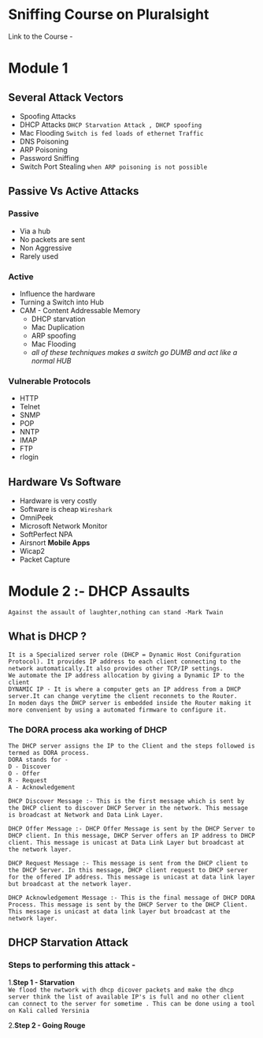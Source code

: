 # Sniffing Course on Pluralsight 
Link to the Course - 

# Module 1
## Several Attack Vectors

* Spoofing Attacks
* DHCP Attacks ```DHCP Starvation Attack , DHCP spoofing```
* Mac Flooding ```Switch is fed loads of ethernet Traffic```
* DNS Poisoning
* ARP Poisoning
* Password Sniffing
* Switch Port Stealing ``` when ARP poisoning is not possible ```


## Passive Vs Active Attacks

### Passive 
* Via a hub
* No packets are sent 
* Non Aggressive 
* Rarely used

### Active
* Influence the hardware
* Turning a Switch into Hub
* CAM - Content Addressable Memory
	* DHCP starvation
	* Mac Duplication
	* ARP spoofing
	* Mac Flooding 
	* *all of these techniques makes a switch go DUMB and act like  a normal HUB*

### Vulnerable Protocols

* HTTP 
* Telnet
* SNMP
* POP
* NNTP
* IMAP
* FTP
* rlogin

## Hardware Vs Software

* Hardware is very costly 
* Software is cheap ```Wireshark```
* OmniPeek
* Microsoft Network Monitor
* SoftPerfect NPA
* Airsnort
**Mobile Apps**
* Wicap2
* Packet Capture                                   


# Module 2 :- DHCP Assaults

```Against the assault of laughter,nothing can stand -Mark Twain ```

## What is DHCP ?

```
It is a Specialized server role (DHCP = Dynamic Host Conifguration Protocol). It provides IP address to each client connecting to the network automatically.It also provides other TCP/IP settings.
We automate the IP address allocation by giving a Dynamic IP to the client
DYNAMIC IP - It is where a computer gets an IP address from a DHCP server.It can change verytime the client reconnets to the Router.
In moden days the DHCP server is embedded inside the Router making it more convenient by using a automated firmware to configure it.
```
### The DORA process aka working of DHCP
```
The DHCP server assigns the IP to the Client and the steps followed is termed as DORA process.
DORA stands for -
D - Discover 
O - Offer
R - Request
A - Acknowledgement

DHCP Discover Message :- This is the first message which is sent by the DHCP client to discover DHCP Server in the network. This message is broadcast at Network and Data Link Layer.

DHCP Offer Message :- DHCP Offer Message is sent by the DHCP Server to DHCP client. In this message, DHCP Server offers an IP address to DHCP client. This message is unicast at Data Link Layer but broadcast at the network layer.

DHCP Request Message :- This message is sent from the DHCP client to the DHCP Server. In this message, DHCP client request to DHCP server for the offered IP address. This message is unicast at data link layer but broadcast at the network layer.

DHCP Acknowledgement Message :- This is the final message of DHCP DORA Process. This message is sent by the DHCP Server to the DHCP Client. This message is unicast at data link layer but broadcast at the network layer.
```

## DHCP Starvation Attack 

### Steps to performing this attack - 
1.**Step 1 - Starvation**  
```We flood the nwtwork with dhcp dicover packets and make the dhcp server think the list of available IP's is full and no other client can connect to the server for sometime . This can be done using a tool on Kali called Yersinia```

2.**Step 2 - Going Rouge**
```
